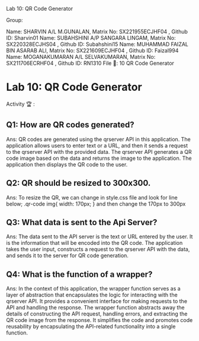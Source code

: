 Lab 10: QR Code Generator

Group:

Name: SHARVIN A/L M.GUNALAN, Matrix No: SX221955ECJHF04 , Github ID: Sharvin01
Name: SUBAHSHINI A/P SANGARA LINGAM, Matrix No: SX220328ECJHS04 , Github ID: Subahshini15
Name: MUHAMMAD FAIZAL BIN ASARAB ALI, Matrix No: SX221609ECJHF04 , Github ID: Faizal994
Name: MOGANAKUMARAN A/L SELVAKUMARAN, Matrix No: SX211706ECRHF04 , Github ID: RN1310
File 📁: 10 QR Code Generator

# Lab 10: QR Code Generator

Activity 🏆 :
## Q1: How are QR codes generated?
Ans:
QR codes are generated using the qrserver API in this application. The application allows users to enter text or a URL, and then it sends a request to the qrserver API with the provided data. The qrserver API generates a QR code image based on the data and returns the image to the application. The application then displays the QR code to the user.

## Q2: QR should be resized to 300x300.
Ans:
To resize the QR, we can change in style.css file and look for line below;
.qr-code img{
  width: 170px;
}
and then change the 170px to 300px

## Q3: What data is sent to the Api Server?
Ans:
The data sent to the API server is the text or URL entered by the user. It is the information that will be encoded into the QR code. The application takes the user input, constructs a request to the qrserver API with the data, and sends it to the server for QR code generation.

## Q4: What is the function of a wrapper?
Ans:
In the context of this application, the wrapper function serves as a layer of abstraction that encapsulates the logic for interacting with the qrserver API. It provides a convenient interface for making requests to the API and handling the response. The wrapper function abstracts away the details of constructing the API request, handling errors, and extracting the QR code image from the response. It simplifies the code and promotes code reusability by encapsulating the API-related functionality into a single function.
